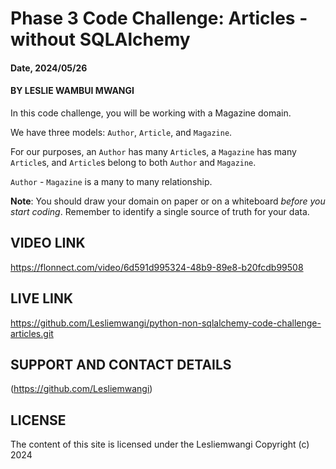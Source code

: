 # Phase 3 Code Challenge: Articles - without SQLAlchemy


#### Date, 2024/05/26


#### BY LESLIE WAMBUI MWANGI


In this code challenge, you will be working with a Magazine domain.

We have three models: `Author`, `Article`, and `Magazine`.

For our purposes, an `Author` has many `Article`s, a `Magazine` has many
`Article`s, and `Article`s belong to both `Author` and `Magazine`.

`Author` - `Magazine` is a many to many relationship.

**Note**: You should draw your domain on paper or on a whiteboard _before you
start coding_. Remember to identify a single source of truth for your data.

## VIDEO  LINK
https://flonnect.com/video/6d591d995324-48b9-89e8-b20fcdb99508


## LIVE  LINK
https://github.com/Lesliemwangi/python-non-sqlalchemy-code-challenge-articles.git


## SUPPORT  AND  CONTACT  DETAILS
(https://github.com/Lesliemwangi)


## LICENSE
The content of this site is licensed under the Lesliemwangi Copyright (c) 2024